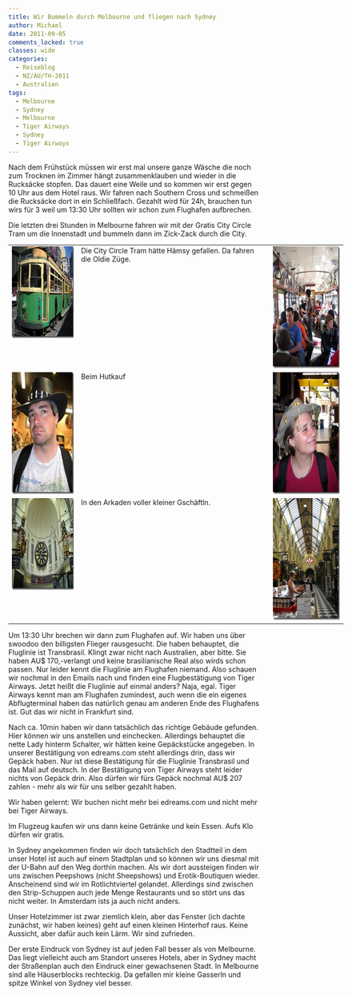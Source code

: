 ```yaml
---
title: Wir Bummeln durch Melbourne und fliegen nach Sydney
author: Michael
date: 2011-09-05
comments_locked: true
classes: wide
categories:
  - Reiseblog
  - NZ/AU/TH-2011
  - Australien
tags:
  - Melbourne
  - Sydney
  - Melbourne
  - Tiger Airways
  - Sydney
  - Tiger Airways
---
```


<p>Nach dem Fr&uuml;hst&uuml;ck m&uuml;ssen wir erst mal unsere ganze W&auml;sche die noch zum Trocknen im Zimmer h&auml;ngt zusammenklauben und wieder in die Rucks&auml;cke stopfen. Das dauert eine Weile und so kommen wir erst gegen 10 Uhr aus dem Hotel raus. Wir fahren nach Southern Cross und schmei&szlig;en die Rucks&auml;cke dort in ein Schlie&szlig;fach. Gezahlt wird f&uuml;r 24h, brauchen tun wirs f&uuml;r 3 weil um 13:30 Uhr sollten wir schon zum Flughafen aufbrechen.</p>
<p>Die letzten drei Stunden in Melbourne fahren wir mit der Gratis City Circle Tram um die Innenstadt und bummeln dann im Zick-Zack durch die City.</p>
<table style="width: 670px;" border="0" cellspacing="0" cellpadding="2">
<tbody>
<tr>
<td valign="top" width="133"><a href="/assets/images/2011/09/DSCN1668.jpg"><img src="/assets/images/2011/09/DSCN1668_thumb.jpg" width="244" height="184" alt="DSCN1668" border="0" /></a></td>
<td valign="top" width="391">Die City Circle Tram h&auml;tte H&auml;msy gefallen. Da fahren die Oldie Z&uuml;ge.</td>
<td valign="top" width="144"><a href="/assets/images/2011/09/DSCN1666.jpg"><img src="/assets/images/2011/09/DSCN1666_thumb.jpg" width="184" height="244" alt="DSCN1666" border="0" /></a></td>
</tr>
<tr>
<td valign="top" width="133"><a href="/assets/images/2011/09/DSCN1670.jpg"><img src="/assets/images/2011/09/DSCN1670_thumb.jpg" width="184" height="244" alt="DSCN1670" border="0" /></a></td>
<td valign="top" width="391">Beim Hutkauf</td>
<td valign="top" width="144"><a href="/assets/images/2011/09/DSCN1672.jpg"><img src="/assets/images/2011/09/DSCN1672_thumb.jpg" width="184" height="244" alt="DSCN1672" border="0" /></a></td>
</tr>
<tr>
<td valign="top" width="133"><a href="/assets/images/2011/09/DSCN1676.jpg"><img src="/assets/images/2011/09/DSCN1676_thumb.jpg" width="244" height="184" alt="DSCN1676" border="0" /></a></td>
<td valign="top" width="391">In den Arkaden voller kleiner Gsch&auml;ftln.</td>
<td valign="top" width="144"><a href="/assets/images/2011/09/DSCN1677.jpg"><img src="/assets/images/2011/09/DSCN1677_thumb.jpg" width="184" height="244" alt="DSCN1677" border="0" /></a></td>
</tr>
</tbody>
</table>
<p>Um 13:30 Uhr brechen wir dann zum Flughafen auf. Wir haben uns &uuml;ber swoodoo den billigsten Flieger rausgesucht. Die haben behauptet, die Fluglinie ist Transbrasil. Klingt zwar nicht nach Australien, aber bitte. Sie haben AU$ 170,-verlangt und keine brasilianische Real also wirds schon passen. Nur leider kennt die Fluglinie am Flughafen niemand. Also schauen wir nochmal in den Emails nach und finden eine Flugbest&auml;tigung von Tiger Airways. Jetzt hei&szlig;t die Fluglinie auf einmal anders? Naja, egal. Tiger Airways kennt man am Flughafen zumindest, auch wenn die ein eigenes Abflugterminal haben das nat&uuml;rlich genau am anderen Ende des Flughafens ist. Gut das wir nicht in Frankfurt sind.</p>
<p>Nach ca. 10min haben wir dann tats&auml;chlich das richtige Geb&auml;ude gefunden. Hier k&ouml;nnen wir uns anstellen und einchecken. Allerdings behauptet die nette Lady hinterm Schalter, wir h&auml;tten keine Gep&auml;ckst&uuml;cke angegeben. In unserer Best&auml;tigung von edreams.com steht allerdings drin, dass wir Gep&auml;ck haben. Nur ist diese Best&auml;tigung f&uuml;r die Fluglinie Transbrasil und das Mail auf deutsch. In der Best&auml;tigung von Tiger Airways steht leider nichts von Gep&auml;ck drin. Also d&uuml;rfen wir f&uuml;rs Gep&auml;ck nochmal AU$ 207 zahlen - mehr als wir f&uuml;r uns selber gezahlt haben.</p>
<p>Wir haben gelernt: Wir buchen nicht mehr bei edreams.com und nicht mehr bei Tiger Airways.</p>
<p>Im Flugzeug kaufen wir uns dann keine Getr&auml;nke und kein Essen. Aufs Klo d&uuml;rfen wir gratis.</p>
<p>In Sydney angekommen finden wir doch tats&auml;chlich den Stadtteil in dem unser Hotel ist auch auf einem Stadtplan und so k&ouml;nnen wir uns diesmal mit der U-Bahn auf den Weg dorthin machen. Als wir dort aussteigen finden wir uns zwischen Peepshows (nicht Sheepshows) und Erotik-Boutiquen wieder. Anscheinend sind wir im Rotlichtviertel gelandet. Allerdings sind zwischen den Strip-Schuppen auch jede Menge Restaurants und so st&ouml;rt uns das nicht weiter. In Amsterdam ists ja auch nicht anders.</p>
<p>Unser Hotelzimmer ist zwar ziemlich klein, aber das Fenster (ich dachte zun&auml;chst, wir haben keines) geht auf einen kleinen Hinterhof raus. Keine Aussicht, aber daf&uuml;r auch kein L&auml;rm. Wir sind zufrieden.</p>
<p>Der erste Eindruck von Sydney ist auf jeden Fall besser als von Melbourne. Das liegt vielleicht auch am Standort unseres Hotels, aber in Sydney macht der Stra&szlig;enplan auch den Eindruck einer gewachsenen Stadt. In Melbourne sind alle H&auml;userblocks rechteckig. Da gefallen mir kleine Gasserln und spitze Winkel von Sydney viel besser.</p>
